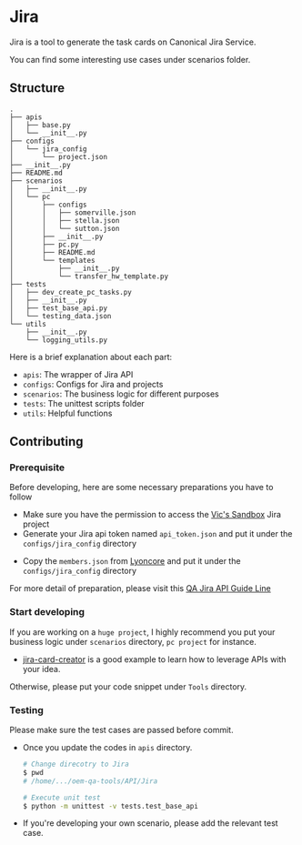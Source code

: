 # Jira

Jira is a tool to generate the task cards on Canonical Jira Service.

You can find some interesting use cases under scenarios folder.

## Structure

```shell
.
├── apis
│   ├── base.py
│   └── __init__.py
├── configs
│   └── jira_config
│       └── project.json
├── __init__.py
├── README.md
├── scenarios
│   ├── __init__.py
│   └── pc
│       ├── configs
│       │   ├── somerville.json
│       │   ├── stella.json
│       │   └── sutton.json
│       ├── __init__.py
│       ├── pc.py
│       ├── README.md
│       └── templates
│           ├── __init__.py
│           └── transfer_hw_template.py
├── tests
│   ├── dev_create_pc_tasks.py
│   ├── __init__.py
│   ├── test_base_api.py
│   └── testing_data.json
└── utils
    ├── __init__.py
    └── logging_utils.py
```

Here is a brief explanation about each part:

- `apis`: The wrapper of Jira API
- `configs`: Configs for Jira and projects
- `scenarios`: The business logic for different purposes
- `tests`: The unittest scripts folder
- `utils`: Helpful functions

## Contributing

### Prerequisite

Before developing, here are some necessary preparations you have to follow

<!-- markdownlint-configure-file { "MD013": { "line_length": 150 } } -->
- Make sure you have the permission to access the [Vic's Sandbox](https://warthogs.atlassian.net/jira/software/projects/VS/boards/577) Jira project
- Generate your Jira api token named `api_token.json` and put it under the `configs/jira_config` directory
<!-- markdownlint-configure-file { "MD013": { "line_length": 150 } } -->
- Copy the `members.json` from [Lyoncore](https://git.launchpad.net/~lyoncore-team/lyoncore/+git/oem-kpitool/tree/qa_jira/config/jira_config)
  and put it under the `configs/jira_config` directory

<!-- markdownlint-configure-file { "MD013": { "line_length": 200 } } -->
For more detail of preparation, please visit this [QA Jira API Guide Line](https://docs.google.com/document/d/1s5CV6HqIWiPed2jJxGrcg49A-zJlX7yhIRMZoBbruho/edit?usp=sharing)

### Start developing

If you are working on a `huge project`, I highly recommend you put your business logic under `scenarios` directory, `pc project` for instance.
<!-- markdownlint-configure-file { "MD013": { "line_length": 200 } } -->
- [jira-card-creator](https://github.com/canonical/oem-qa-tools/tree/main/Tools/PC/jira-card-creator) is a good example to learn how to leverage APIs with your idea.

Otherwise, please put your code snippet under `Tools` directory.

### Testing

Please make sure the test cases are passed before commit.

- Once you update the codes in `apis` directory.

    ``` bash
    # Change direcotry to Jira
    $ pwd
    # /home/.../oem-qa-tools/API/Jira

    # Execute unit test
    $ python -m unittest -v tests.test_base_api
    ```

- If you're developing your own scenario, please add the relevant test case.

